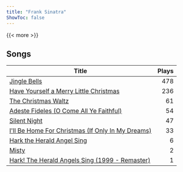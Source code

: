 ```yaml
---
title: "Frank Sinatra"
ShowToc: false
---
```


{{< more >}}

## Songs
Title | Plays 
----- | -----: 
[Jingle Bells](/songs/jingle-bells) | 478
[Have Yourself a Merry Little Christmas](/songs/have-yourself-a-merry-little-christmas) | 236
[The Christmas Waltz](/songs/the-christmas-waltz) | 61
[Adeste Fideles (O Come All Ye Faithful)](/songs/adeste-fideles-o-come-all-ye-faithful) | 54
[Silent Night](/songs/silent-night) | 47
[I'll Be Home For Christmas (If Only In My Dreams)](/songs/ill-be-home-for-christmas-if-only-in-my-dreams) | 33
[Hark the Herald Angel Sing](/songs/hark-the-herald-angel-sing) | 6
[Misty](/songs/misty) | 2
[Hark! The Herald Angels Sing (1999 - Remaster)](/songs/hark-the-herald-angels-sing) | 1

